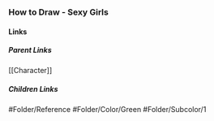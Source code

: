 ### How to Draw - Sexy Girls
#### Links
##### Parent Links
[[Character]]
##### Children Links
#Folder/Reference
#Folder/Color/Green
#Folder/Subcolor/1
